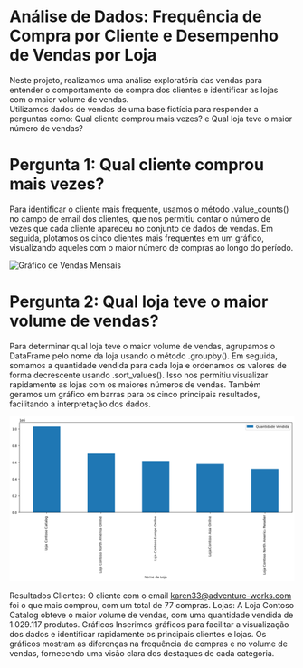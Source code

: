 # Análise de Dados: Frequência de Compra por Cliente e Desempenho de Vendas por Loja

Neste projeto, realizamos uma análise exploratória das vendas para entender o comportamento de compra dos clientes e identificar as lojas com o maior volume de vendas.<br> Utilizamos dados de vendas de uma base fictícia para responder a perguntas como: Qual cliente comprou mais vezes? e Qual loja teve o maior número de vendas?

# Pergunta 1: Qual cliente comprou mais vezes?
Para identificar o cliente mais frequente, usamos o método .value_counts() no campo de email dos clientes, que nos permitiu contar o número de vezes que cada cliente apareceu no conjunto de dados de vendas. Em seguida, plotamos os cinco clientes mais frequentes em um gráfico, visualizando aqueles com o maior número de compras ao longo do período.

![Gráfico de Vendas Mensais](./analize2.png)







# Pergunta 2: Qual loja teve o maior volume de vendas?
Para determinar qual loja teve o maior volume de vendas, agrupamos o DataFrame pelo nome da loja usando o método .groupby(). Em seguida, somamos a quantidade vendida para cada loja e ordenamos os valores de forma decrescente usando .sort_values(). Isso nos permitiu visualizar rapidamente as lojas com os maiores números de vendas. Também geramos um gráfico em barras para os cinco principais resultados, facilitando a interpretação dos dados.



![Gráfico de Vendas Mensais](./analise1.png)




Resultados
Clientes: O cliente com o email karen33@adventure-works.com foi o que mais comprou, com um total de 77 compras.
Lojas: A Loja Contoso Catalog obteve o maior volume de vendas, com uma quantidade vendida de 1.029.117 produtos.
Gráficos
Inserimos gráficos para facilitar a visualização dos dados e identificar rapidamente os principais clientes e lojas. 
Os gráficos mostram as diferenças na frequência de compras e no volume de vendas, fornecendo uma visão clara dos destaques de cada categoria.


